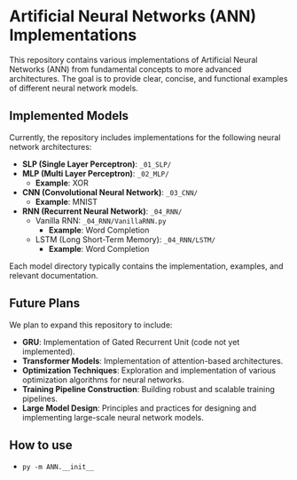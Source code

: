 # Artificial Neural Networks (ANN) Implementations

This repository contains various implementations of Artificial Neural Networks (ANN) from fundamental concepts to more advanced architectures. The goal is to provide clear, concise, and functional examples of different neural network models.

## Implemented Models

Currently, the repository includes implementations for the following neural network architectures:

*   **SLP (Single Layer Perceptron)**: `_01_SLP/`
*   **MLP (Multi Layer Perceptron)**: `_02_MLP/`
    * **Example**: XOR
*   **CNN (Convolutional Neural Network)**: `_03_CNN/`
    * **Example**: MNIST
*   **RNN (Recurrent Neural Network)**: `_04_RNN/`
    *   Vanilla RNN: `_04_RNN/VanillaRNN.py`
        * **Example**: Word Completion
    *   LSTM (Long Short-Term Memory): `_04_RNN/LSTM/`
        * **Example**: Word Completion

Each model directory typically contains the implementation, examples, and relevant documentation.

## Future Plans

We plan to expand this repository to include:

*   **GRU**: Implementation of Gated Recurrent Unit (code not yet implemented).
*   **Transformer Models**: Implementation of attention-based architectures.
*   **Optimization Techniques**: Exploration and implementation of various optimization algorithms for neural networks.
*   **Training Pipeline Construction**: Building robust and scalable training pipelines.
*   **Large Model Design**: Principles and practices for designing and implementing large-scale neural network models.

## How to use

- `py -m ANN.__init__`
